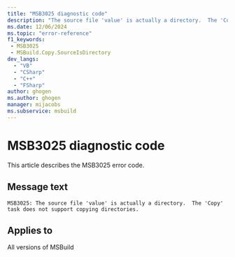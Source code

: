 ```yaml
---
title: "MSB3025 diagnostic code"
description: "The source file 'value' is actually a directory.  The 'Copy' task does not support copying directories."
ms.date: 12/06/2024
ms.topic: "error-reference"
f1_keywords:
 - MSB3025
 - MSBuild.Copy.SourceIsDirectory
dev_langs:
  - "VB"
  - "CSharp"
  - "C++"
  - "FSharp"
author: ghogen
ms.author: ghogen
manager: mijacobs
ms.subservice: msbuild
---
```


# MSB3025 diagnostic code

<!-- :::ErrorDefinitionDescription::: -->
<!-- :::editable-content name="introDescription"::: -->
This article describes the MSB3025 error code.
<!-- :::editable-content-end::: -->

## Message text

```output
MSB3025: The source file 'value' is actually a directory.  The 'Copy' task does not support copying directories.
```

<!-- :::editable-content name="postOutputDescription"::: -->
<!--
{StrBegin="MSB3025: "}
-->
<!-- :::editable-content-end::: -->
<!-- :::ErrorDefinitionDescription-end::: -->

## Applies to

All versions of MSBuild
